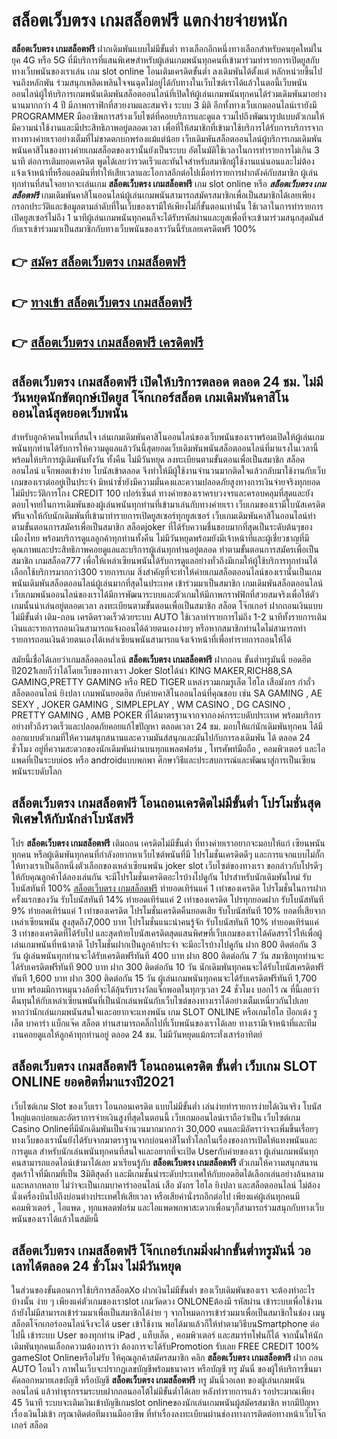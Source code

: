 # สล็อตเว็บตรง เกมสล็อตฟรี  แตกง่ายจ่ายหนัก

**สล็อตเว็บตรง เกมสล็อตฟรี** ฝากเดิมพันแบบไม่มีขั้นต่ำ  ทางเลือกอีกหนึ่งทางเลือกสำหรับคนยุคใหม่ในยุค 4G หรือ 5G ที่มีบริการที่แสนพิเศษสำหรับผู้เล่นเกมพนันทุกคนที่เข้ามาร่วมทำรายการเปิดยูสกับทางเว็บพนันของเราเล่น เกม slot online โอนเติมเครดิตขั้นต่ำ ลงเดิมพันได้ตั้งแต่ หลักหน่วยขึ้นไปจนถึงหลักพัน ร่วมสนุกเพลิดเพลินใจจนฉุดไม่อยู่ได้กับทางในเว็บไซต์เราได้แล้วในตอนี้เว็บพนันออนไลน์ผู้ให้บริการเกมพนันเดิมพันสล็อตออนไลน์ที่เปิดให้ผู้เล่นเกมพนันทุกคนได้ร่วมเดิมพันมาอย่างนานมากกว่า 4 ปี มีภาพกราฟิกที่สวยงามและสมจริง ระบบ 3 มิติ
อีกทั้งทางเว็บเกมออนไลน์เรายังมี  PROGRAMMER มืออาชีพการสร้างเว็บไซต์ที่คอยบริการและดูแล  รวมไปถึงพัฒนารูปแบบตัวเกมให้มีความน่าใช้งานและมีประสิทธิภาพอยู่ตลอดเวลา เพื่อที่ให้สมาชิกที่เข้ามาใช้บริการได้รับการบริการจากทางทางค่ายเราอย่างเต็มที่ไม่ขาดตกบกพร่องแม้แต่น้อย เว็บเดิมพันสล็อตออนไลน์ผู้บริการเกมเดิมพันพนันคาสิโนของทางค่ายเกมสล็อตของเรานั้นยังเป็นระบบ อัตโนมัติใช้เวลาในการทำรายการไม่เกิน 3 นาที ต่อการเติมยอดเครดิต พูดได้เลยว่ารวดเร็วและทันใจสำหรับสมาชิกผู้ใช้งานแน่นอนและไม่ต้องแจ้งเจ้าหน้าที่หรือแอดมินที่ทำให้เสียเวลาและโอกาสอีกต่อไปเมื่อทำรายการฝากตังค์กับสมาชิก
ผู้เล่นทุกท่านที่สนใจอยากจะเล่นเกม **สล็อตเว็บตรง เกมสล็อตฟรี** เกม slot online หรือ ***สล็อตเว็บตรง เกมสล็อตฟรี*** เกมเดิมพันคาสิโนออนไลน์ผู้เล่นเกมพนันสามารถสมัครสมาชิกเพื่อเป็นสมาชิกได้เลยเพียงกรอกประวัติและข้อมูลตามลำดับที่ในเว็บของเรามีให้เพียงไม่กี่ขั้นตอนเท่านั้น ใช้เวลาในการทำรายการเปิดยูสเซอร์ไม่ถึง 1 นาทีผู้เล่นเกมพนันทุกคนก็จะได้รับรหัสผ่านและยูสเพื่อที่จะเข้ามาร่วมสนุกสุดมันส์กับเราเข้าร่วมมาเป็นสมาชิกกับทางเว็บพนันของเราวันนี้รับเลยเครดิตฟรี 100%

## 👉 [สมัคร สล็อตเว็บตรง เกมสล็อตฟรี](https://archa888.com/)
## 👉 [ทางเข้า สล็อตเว็บตรง เกมสล็อตฟรี](https://archa888.com/)
## 👉 [สล็อตเว็บตรง เกมสล็อตฟรี เครดิตฟรี](https://archa888.com/)

## สล็อตเว็บตรง เกมสล็อตฟรี เปิดให้บริการตลอด ตลอด 24 ชม. ไม่มีวันหยุดนักขัตฤกษ์เปิดยูส โจ๊กเกอร์สล็อต เกมเดิมพันคาสิโนออนไลน์สุดยอดเว็บพนัน

สำหรับลูกค้าคนไหนที่สนใจ เล่นเกมเดิมพันคาสิโนออนไลน์ของเว็บพนันของเราพร้อมเปิดให้ผู้เล่นเกมพนันทุกท่านได้รับการให้ความดูแลแล้ววันนี้สุดยอดเว็บเดิมพันพนันสล็อตออนไลน์ที่มาแรงในเวลานี้ พร้อมให้บริการผู้เดิมพันทั้งวัน ทั้งคืน ไม่มีวันหยุด ลงทะเบียนตามขั้นตอนเพื่อเป็นสมาชิก สล็อต ออนไลน์ แจ็กพอตเข้าง่าย โบนัสเข้าตลอด จึงทำให้มีผู้ใช้งานจำนวนมากติดใจแล้วกลับมาใช้งานกับเว็บเกมของเราต่ออยู่เป็นประจำ มิหนำซ้ำยังมีความมั่นคงและความปลอดภัยสูงทางการเงินจ่ายจริงทุกยอดไม่มีประวัติการโกง CREDIT 100 เปอร์เซ็นต์ ทางค่ายของเราครบวงจรและครอบคลุมที่สุดและยังตอบโจทย์ในการเดิมพันของผู้เล่นพนันทุกท่านที่เข้ามาเล่นกับทางค่ายเรา
เว็บเกมของเรามีโบนัสเครดิตฟรีแจกให้กับนักเดิมพันที่เข้ามาทำรายการเปิดยูสเซอร์ทุกยูสเซอร์ เว็บเกมเดิมพันคาสิโนออนไลน์ทำตามขั้นตอนการสมัครเพื่อเป็นสมาชิก สล็อตjoker ที่ได้รับความชื่นชอบมากที่สุดเป็นระดับต้นๆของเมืองไทย พร้อมบริการดูแลลูกค้าทุกท่านทั้งคืน ไม่มีวันหยุดพร้อมยังมีเจ้าหน้าที่และผู้เชี่ยวชาญที่มีคุณภาพและประสิทธิภาพคอยดูแลและบริการผู้เล่นทุกท่านอยู่ตลอด ทำตามขั้นตอนการสมัครเพื่อเป็นสมาชิก เกมสล็อต777 เพื่อให้เหล่าเซียนพนันได้รับการดูแลอย่างทั่วถึงมีเกมให้ผู้ใช้บริการทุกท่านได้เลือกใช้บริการมากกว่า300 รายการเกม
สิ่งสำคัญที่จะทำให้ค่ายเกมสล็อตออนไลน์ของเรานั้นเป็นเกมพนันเดิมพันสล็อตออนไลน์ผู้เล่นมากที่สุดในประเทศ เข้าร่วมมาเป็นสมาชิก  เกมเดิมพันสล็อตออนไลน์เว็บเกมพนันออนไลน์ของเราได้มีการพัฒนาระบบและตัวเกมให้มีภาพกราฟฟิกที่สวยสมจริงเพื่อให้ตัวเกมนั้นน่าเล่นอยู่ตลอดเวลา ลงทะเบียนตามขั้นตอนเพื่อเป็นสมาชิก สล็อต โจ๊กเกอร์ ฝากถอนเงินแบบไม่มีขั้นต่ำ เติม-ถอน เครดิตรวดเร็วด้วยระบบ AUTO ใช้เวลาทำรายการไม่ถึง 1-2 นาทีทั้งรายการเติมเงินและรายการถอนเงินสามารถแจ้งถอนได้ด้วยตนเองง่ายๆ หรือหากสมาชิกท่านใดไม่สามารถทำรายการถอนเงินด้วยตนเองได้เหล่าเซียนพนันสามารถแจ้งเจ้าหน้าที่เพื่อทำรายการถอนให้ได้

สมัยนี้เชื่อได้เลยว่าเกมสล็อตออนไลน์ **สล็อตเว็บตรง เกมสล็อตฟรี** ฝากถอน ขั้นต่ำทรูมันนี่ ยอดฮิตปี2021เลยก็ว่าได้โดยเว็บของทางเรา Joker Slotได้นำ  KING MAKER,RICH88,SA GAMING,PRETTY GAMING หรือ RED TIGER แหล่งรวมเกมรูเล็ต ไฮโล เสือมังกร กำถั่ว สล็อตออนไลน์ ยิงปลา เกมพนันยอดฮิต กับค่ายคาสิโนออนไลน์ที่คุณชอบ เช่น SA GAMING , AE SEXY , JOKER GAMING , SIMPLEPLAY , WM CASINO , DG CASINO , PRETTY GAMING , AMB POKER  ที่ได้มาตรฐานจากจากองค์กรระบดับประเทศ พร้อมบริการอย่างทั่วถึงรวดเร็วและปลอดภัยคอยแก้ไขปัญหา ตลอดเวลา 24 ชม. มอบให้แก่นักเดิมพันทุกคน ได้มีออกแบบตัวเกมที่ให้ความสนุกสนานและความมันส์สนุกและมันไปกับการลงเดิมพัน ได้ ตลอด 24 ชั่วโมง อยู่ที่ความสะดวกของนักเดิมพันผ่านบนทุกแพลตฟอร์ม , โทรศัพท์มือถือ , คอมพิวเตอร์ และไอแพดที่เป็นระบบios หรือ androidแบบพกพา ศึกษาวิธีและประสบการณ์และพัฒนาสู่การเป็นเซียนพนันระบดับโลก

## สล็อตเว็บตรง เกมสล็อตฟรี โอนถอนเครดิตไม่มีขั้นต่ำ โปรโมชั่นสุดพิเศษให้กับนักล่าโบนัสฟรี

โปร **สล็อตเว็บตรง เกมสล็อตฟรี** เติมถอน เครดิตไม่มีขั้นต่ำ ที่ทางค่ายเราอยากจะมอบให้แก่  เซียนพนันทุกคน หรือผู้เดิมพันทุกคนที่กำลังอยากหาเว็บไซต์พนันที่มี โปรโมชั่นเครดิตดีๆ และการแจกแบบไม่กั๊ก ให้ทางเราเป็นอีกหนึ่งตัวเลือกของเหล่าเซียนพนัน joker slot เว็บไซต์ของทางเรา ขอกล่าวกับโปรดีๆ ให้กับคุณลูกค้าได้ลองเล่นกัน จะมีโปรโมชั่นเครดิตอะไรบ้างไปดูกัน
โปรสำหรับนักเดิมพันใหม่ รับโบนัสทันที 100% [สล็อตเว็บตรง เกมสล็อตฟรี](https://archa888.com/) ทำยอดเทิร์นแค่ 1 เท่าของเครดิต
โปรโมชั่นในการฝากครั้งแรกของวัน รับโบนัสทันที 14% ทำยอดเทิร์นแค่ 2 เท่าของเครดิต
โปรทุกยอดฝาก รับโบนัสทันที 9% ทำยอดเทิร์นแค่ 1 เท่าของเครดิต
โปรโมชั่นเครดิตคืนยอดเสีย รับโบนัสทันที 10% ยอดที่เสียจากเหล่าเซียนพนัน สูงสุดถึง7,000 บาท
โปรโมชั่นแนะนำคนรู้จัก รับโบนัสทันที 10% ทำยอดเทิร์นแค่ 3 เท่าของเครดิตที่ได้รับไป
และสุดท้ายโบนัสเครดิตสุดแสนพิศษที่เว็บเกมของเราได้คัดสรรไว้ให้เพื่อผู้เล่นเกมพนันที่หน้าตาดี โปรโมชั่นฝากเป็นลูกค้าประจำ จะมีอะไรบ้างไปดูกัน
ฝาก 800 ติดต่อกัน 3 วัน ผู้เล่นพนันทุกท่านจะได้รับเครดิตฟรีทันที 400 บาท
ฝาก 800 ติดต่อกัน 7 วัน สมาชิกทุกท่านจะได้รับเครดิตฟรีทันที 900 บาท
ฝาก 300 ติดต่อกัน 10 วัน นักเดิมพันทุกคนจะได้รับโบนัสเครดิตฟรีทันที 1,600 บาท
ฝาก 300 ติดต่อกัน 15 วัน ผู้เล่นเกมพนันทุกคนจะได้รับเครดิตฟรีทันที 1,700 บาท
พร้อมมีการหมุนวงล้อที่จะได้ลุ้นรับรางวัลแจ็กพอตในทุกๆเวลา 24 ชั่วโมง บอกไว้ ณ ที่นี้เลยว่าคืนทุนให้กับเหล่าเซียนพนันที่เป็นนักเล่นพนันกับเว็บไซต์ของทางเราได้อย่างเต็มเหนี่ยวกันไปเลย หากว่านักเล่นเกมพนันสนใจและอยากจะแทงพนัน เกม SLOT ONLINE  หรือเกมไฮโล ป๊อกเด้ง รูเล็ต บาคาร่า แบ็กแจ๊ค สล็อต ท่านสามารถคลิ๊กไปที่เว็บพนันของเราได้เลย ทางเรามีเจ้าหน้าที่และทีมงานคอยดูแลให้ลูกค้าทุกท่านอยู่ ตลอด 24 ชม. ไม่มีวันหยุดแม้กระทั่งเสาร์อาทิตย์

## สล็อตเว็บตรง เกมสล็อตฟรี โอนถอนเครดิต ขั้นต่ำ  เว็บเกม SLOT ONLINE ยอดฮิตที่มาแรงปี2021

เว็บไซต์เกม Slot ของเว็บเรา โอนถอนเครดิต แบบไม่มีขั้นต่ำ เล่นง่ายทำรายการง่ายได้เงินจริง โบนัสใหญ่แตกบ่อยและอัตราการจ่ายเงินสูงที่สุดในตอนนี้ เว็บเกมออนไลน์เราถือว่าเป็น เว็บไซต์เกม  Casino Onlineที่มีนักเดิมพันเป็นจำนวนมากมากกว่า 30,000 คนและมีอัตราว่าจะเพิ่มขึ้นเรื่อยๆ ทางเว็บของเรานั้นยังได้รับจากมาตราฐานจากบ่อนคาสิโนทั่วโลกในเรื่องของการเปิดให้แทงพนันและการดูแล สำหรับนักเล่นพนันทุกคนที่สนใจและอยากที่จะเปิด Userกับค่ายของเรา ผู้เล่นเกมพนันทุกคนสามารถแอดไลน์เข้ามาได้เลย
	มาเรียนรู้กับ **สล็อตเว็บตรง เกมสล็อตฟรี** ตัวเกมให้ความสนุกสนานสุดเร้าใจที่มีเกมที่เป็น 3มิติสุดล้ำ และมีเกมชั้นนำระดับประเทศให้กับยอดฮิตได้เลือกเล่นอย่างล้นหลามและหลากหลาย  ไม่ว่าจะเป็นเกมบาคาร่าออนไลน์ เสือ มังกร ไฮโล ยิงปลา และสล็อตออนไลน์ ไม่ต้องนั่งเครื่องบินไปถึงบ่อนต่างประเทศให้เสียเวลา หรือเสียค่านั่งรถอีกต่อไป เพียงแค่ผู้เล่นทุกคนมีคอมพิวเตอร์ , ไอแพด , ทุกแพลตฟอร์ม และไอแพดพกพาสะดวกเพื่อนๆก็สามารถร่วมสนุกกับทางเว็บพนันของเราได้แล้วในสมัยนี้

## สล็อตเว็บตรง เกมสล็อตฟรี โจ๊กเกอร์เกมมิ่งฝากขั้นต่ำทรูมันนี่ วอเลทได้ตลอด 24 ชั่วโมง ไม่มีวันหยุด

ในส่วนของขั้นตอนการใช้บริการสล็อตXo ฝากเงินไม่มีขั้นต่ำ ของเว็บเดิมพันของเรา จะต้องทำอะไรบ้างนั้น ง่าย ๆ เพียงแค่ตัวเกมของเราslot เกมวัดดวง ONLONEต้องมี รหัสผ่าน เข้าระบบเพื่อใช้งาน ถ้ายังไม่มีสามารถเข้าร่วมมาเพื่อเป็นสมาชิกได้ง่าย ๆ จากโหมดการเข้าร่วมมาเพื่อเป็นสมาชิกในช่อง เมนู สล็อตโจ๊กเกอร์ออนไลน์จึงจะได้ user เข้าใช้งาน พอได้มาแล้วก็ให้ทำตามวิธีบนSmartphone ต่อไปนี้
เข้าระบบ User  ของทุกท่าน iPad , แท็บเล็ต , คอมพิวเตอร์ และสมาร์ทโฟนก็ได้
จากนั้นให้นักเดิมพันทุกคนเลือกความต้องการว่า ต้องการจะได้รับPromotion รับเลย FREE CREDIT 100% gameSlot Onlineหรือไม่รับ
ให้คุณลูกค้าสมัครสมาชิก คลิก **สล็อตเว็บตรง เกมสล็อตฟรี** ฝาก ถอน AUTO โอนไว ภาพในเว็บจะปรากฏเลขบัญชีพร้อมธนาคาร หรือบัญชี ทรู มันนี่ ของผู้ให้บริการขึ้นมา
คัดลอกหมายเลขบัญชี หรือบัญชี **สล็อตเว็บตรง เกมสล็อตฟรี** ทรู มันนี่วอเลท ของผู้เล่นเกมพนันออนไลน์ แล้วทำธุรกรรมระบบฝากถอนออโต้ไม่มีขั้นต่ำได้เลย
หลังทำรายการแล้ว รอประมาณเพียง 45 วินาที ระบบจะเติมเงินเข้าบัญชีเกมslot onlineของนักเล่นเกมพนันผู้สมัครสมาชิก
หากมีปัญหาเรื่องเงินไม่เข้า กรุณาติดต่อทีมงานมืออาชีพ ที่ทำเรื่องลงทะเบียนผ่านช่องทางการติดต่อทางหน้าเว็บโจ๊กเกอร์ สล็อต


